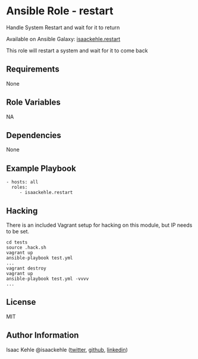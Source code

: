 # Ansible Role - restart

Handle System Restart and wait for it to return

Available on Ansible Galaxy: [isaackehle.restart](https://galaxy.ansible.com/isaackehle/restart)

This role will restart a system and wait for it to come back

## Requirements

None

## Role Variables

NA

## Dependencies

None

## Example Playbook

    - hosts: all
      roles:
         - isaackehle.restart

## Hacking

There is an included Vagrant setup for hacking on this module, but IP needs to be set.

```
cd tests
source .hack.sh
vagrant up
ansible-playbook test.yml
...
vagrant destroy
vagrant up
ansible-playbook test.yml -vvvv
...
```

## License

MIT

## Author Information

Isaac Kehle
@isaackehle ([twitter](https://twitter.com/isaackehle), [github](https://github.com/isaackehle), [linkedin](https://www.linkedin.com/in/isaackehle))
